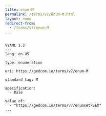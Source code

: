```yaml
---
title: enum-M
permalink: /terms/v7/enum-M.html
layout: none
redirect-from:
  - /terms/v7/enum-M
...
```


```

%YAML 1.2
---
lang: en-US

type: enumeration

uri: https://gedcom.io/terms/v7/enum-M

standard tag: M

specification:
  - Male

value of:
  - "https://gedcom.io/terms/v7/enumset-SEX"
...

```
